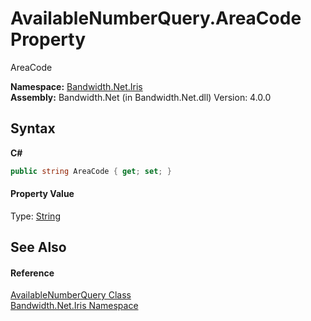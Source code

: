 ﻿# AvailableNumberQuery.AreaCode Property 
 

AreaCode

**Namespace:**&nbsp;<a href ="N_Bandwidth_Net_Iris.md">Bandwidth.Net.Iris</a><br />**Assembly:**&nbsp;Bandwidth.Net (in Bandwidth.Net.dll) Version: 4.0.0

## Syntax

**C#**<br />
``` C#
public string AreaCode { get; set; }
```


#### Property Value
Type: <a href="http://msdn2.microsoft.com/en-us/library/s1wwdcbf" target="_blank">String</a>

## See Also


#### Reference
<a href ="T_Bandwidth_Net_Iris_AvailableNumberQuery.md">AvailableNumberQuery Class</a><br /><a href ="N_Bandwidth_Net_Iris.md">Bandwidth.Net.Iris Namespace</a><br />